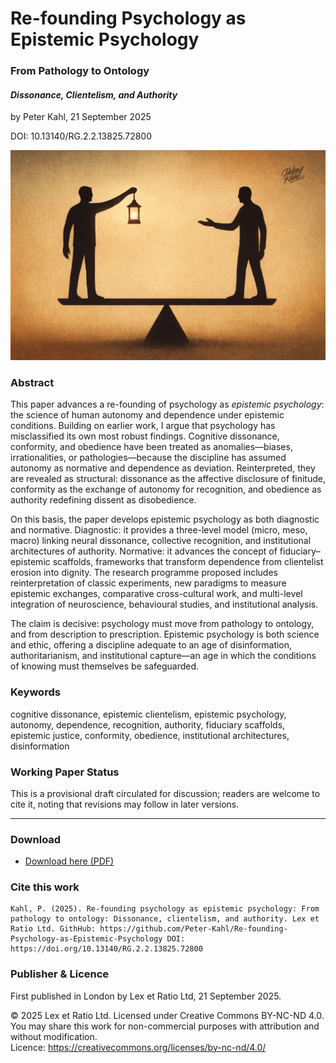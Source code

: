 # Re-founding Psychology as Epistemic Psychology

### From Pathology to Ontology

#### _Dissonance, Clientelism, and Authority_

by Peter Kahl, 21 September 2025

DOI: 10.13140/RG.2.2.13825.72800

![Image with two silhouetted figures on opposite sides of a scale: one holding a lantern, the other holding an open hand. The balance beam tilts slightly, suggesting negotiation.](https://github.com/Peter-Kahl/Re-founding-Psychology-as-Epistemic-Psychology/blob/main/negotiation.jpg?raw=true)

### Abstract

This paper advances a re-founding of psychology as _epistemic psychology_: the science of human autonomy and dependence under epistemic conditions. Building on earlier work, I argue that psychology has misclassified its own most robust findings. Cognitive dissonance, conformity, and obedience have been treated as anomalies—biases, irrationalities, or pathologies—because the discipline has assumed autonomy as normative and dependence as deviation. Reinterpreted, they are revealed as structural: dissonance as the affective disclosure of finitude, conformity as the exchange of autonomy for recognition, and obedience as authority redefining dissent as disobedience.

On this basis, the paper develops epistemic psychology as both diagnostic and normative. Diagnostic: it provides a three-level model (micro, meso, macro) linking neural dissonance, collective recognition, and institutional architectures of authority. Normative: it advances the concept of fiduciary–epistemic scaffolds, frameworks that transform dependence from clientelist erosion into dignity. The research programme proposed includes reinterpretation of classic experiments, new paradigms to measure epistemic exchanges, comparative cross-cultural work, and multi-level integration of neuroscience, behavioural studies, and institutional analysis.

The claim is decisive: psychology must move from pathology to ontology, and from description to prescription. Epistemic psychology is both science and ethic, offering a discipline adequate to an age of disinformation, authoritarianism, and institutional capture—an age in which the conditions of knowing must themselves be safeguarded.

### Keywords

cognitive dissonance, epistemic clientelism, epistemic psychology, autonomy, dependence, recognition, authority, fiduciary scaffolds, epistemic justice, conformity, obedience, institutional architectures, disinformation

### Working Paper Status

This is a provisional draft circulated for discussion; readers are welcome to cite it, noting that revisions may follow in later versions.

---

### Download

- [Download here (PDF)](https://raw.githubusercontent.com/Peter-Kahl/Re-founding-Psychology-as-Epistemic-Psychology/master/Kahl_P_Re-founding_Psychology_as_Epistemic_Psychology_2025-09-21.pdf)

### Cite this work

```
Kahl, P. (2025). Re-founding psychology as epistemic psychology: From pathology to ontology: Dissonance, clientelism, and authority. Lex et Ratio Ltd. GithHub: https://github.com/Peter-Kahl/Re-founding-Psychology-as-Epistemic-Psychology DOI: https://doi.org/10.13140/RG.2.2.13825.72800
```

### Publisher & Licence

First published in London by Lex et Ratio Ltd, 21 September 2025.

© 2025 Lex et Ratio Ltd. Licensed under Creative Commons BY-NC-ND 4.0.\
You may share this work for non-commercial purposes with attribution and without modification.\
Licence: https://creativecommons.org/licenses/by-nc-nd/4.0/